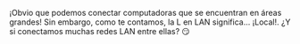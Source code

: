 ¡Obvio que podemos conectar computadoras que se encuentran en áreas grandes! Sin embargo, como te contamos, la L en LAN significa… ¡Local!. ¿Y si conectamos muchas redes LAN entre ellas? :smirk: